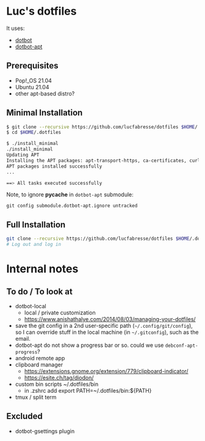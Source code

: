# Luc's dotfiles

It uses:
- [dotbot](https://github.com/anishathalye/dotbot)
- [dotbot-apt](https://github.com/bryant1410/dotbot-apt)

## Prerequisites

- Pop!_OS 21.04
- Ubuntu 21.04
- other apt-based distro?

## Minimal Installation

```bash
$ git clone --recursive https://github.com/lucfabresse/dotfiles $HOME/.dotfiles
$ cd $HOME/.dotfiles

$ ./install_minimal
./install_minimal
Updating APT
Installing the APT packages: apt-transport-https, ca-certificates, curl, gnupg-agent
APT packages installed successfully
...

==> All tasks executed successfully
```

Note, to ignore __pycache__ in `dotbot-apt` submodule:
```
git config submodule.dotbot-apt.ignore untracked
```

## Full Installation

```bash
git clone --recursive https://github.com/lucfabresse/dotfiles $HOME/.dotfiles && $HOME/.dotfiles && ./install_full
# Log out and log in
```

# Internal notes

## To do / To look at

- dotbot-local
  - local / private customization
  - https://www.anishathalye.com/2014/08/03/managing-your-dotfiles/
- save the git config in a 2nd user-specific path (`~/.config/git/config`), so I can override stuff in the local machine (in `~/.gitconfig`), such as the email.
- dotbot-apt do not show a progress bar or so. could we use `debconf-apt-progress`?
- android remote app
- clipboard manager
  - https://extensions.gnome.org/extension/779/clipboard-indicator/
  - https://esite.ch/tag/diodon/
- custom bin scripts ~/.dotfiles/bin
  - in .zshrc add export PATH=~/.dotfiles/bin:${PATH}
- tmux / split term

## Excluded

- dotbot-gsettings plugin